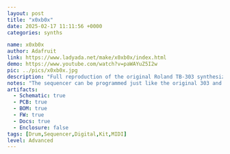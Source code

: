 ```yaml
---
layout: post
title: "x0xb0x"
date: 2025-02-17 11:11:56 +0000
categories: synths

name: x0xb0x
author: Adafruit
link: https://www.ladyada.net/make/x0xb0x/index.html
demo: https://www.youtube.com/watch?v=paWAYuZ5I2w
pic: ../pics/x0xb0x.jpg
description: "Full reproduction of the original Roland TB-303 synthesizer, with fully functional sequencer"
notes: "The sequencer can be programmed just like the original 303 and can be used to control other synthesizers via any of its various output formats. 128 banks of track memory and 64 banks of pattern memory are stored in onboard EEPROM, no battery-backup is needed!"
artifacts:
  - Schematic: true
  - PCB: true
  - BOM: true
  - FW: true
  - Docs: true
  - Enclosure: false
tags: [Drum,Sequencer,Digital,Kit,MIDI]
level: Advanced
---
```


